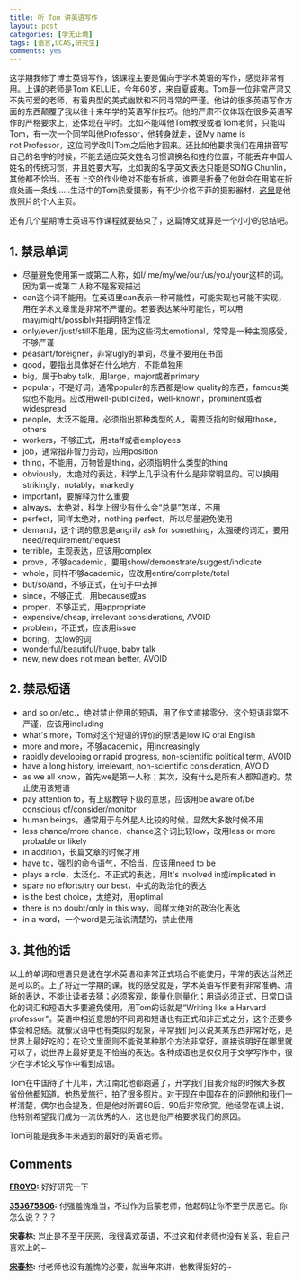 ```yaml
---
title: 听 Tom 讲英语写作
layout: post
categories: [学无止境]
tags: [语言,UCAS,研究生]
comments: yes
---
```


这学期我修了博士英语写作，该课程主要是偏向于学术英语的写作，感觉非常有用。上课的老师是Tom KELLIE，今年60岁，来自夏威夷。Tom是一位非常严肃又不失可爱的老师，有着典型的美式幽默和不同寻常的严谨。他讲的很多英语写作方面的东西颠覆了我以往十来年学的英语写作技巧。他的严肃不仅体现在很多英语写作的严格要求上，还体现在平时。比如不能叫他Tom教授或者Tom老师，只能叫Tom，有一次一个同学叫他Professor，他转身就走，说My name is not Professor，这位同学改叫Tom之后他才回来。还比如他要求我们在用拼音写自己的名字的时候，不能去适应英文姓名习惯调换名和姓的位置，不能丢弃中国人姓名的传统习惯，并且姓要大写，比如我的名字英文表达只能是SONG Chunlin，其他都不恰当。还有上交的作业绝对不能有折痕，谁要是折叠了他就会在用笔在折痕处画一条线……生活中的Tom热爱摄影，有不少价格不菲的摄影器材，[这里](http://tomkellie.zenfolio.com/)是他放照片的个人主页。 

还有几个星期博士英语写作课程就要结束了，这篇博文就算是一个小小的总结吧。 

## 1\. 禁忌单词

  * 尽量避免使用第一或第二人称，如I/ me/my/we/our/us/you/your这样的词。因为第一或第二人称不是客观描述
  * can这个词不能用。在英语里can表示一种可能性，可能实现也可能不实现，用在学术文章里是非常不严谨的。若要表达某种可能性，可以用may/might/possibly并指明特定情况
  * only/even/just/still不能用，因为这些词太emotional，常常是一种主观感受，不够严谨
  * peasant/foreigner，非常ugly的单词，尽量不要用在书面
  * good，要指出具体好在什么地方，不能单独用
  * big，属于baby talk，用large，major或者primary
  * popular，不是好词，通常popular的东西都是low quality的东西，famous类似也不能用。应改用well-publicized，well-known，prominent或者widespread
  * people，太泛不能用。必须指出那种类型的人，需要泛指的时候用those，others
  * workers，不够正式，用staff或者employees
  * job，通常指非智力劳动，应用position
  * thing，不能用，万物皆是thing，必须指明什么类型的thing
  * obviously，太绝对的表达，科学上几乎没有什么是非常明显的。可以换用strikingly，notably，markedly
  * important，要解释为什么重要
  * always，太绝对，科学上很少有什么会“总是”怎样，不用
  * perfect，同样太绝对，nothing perfect，所以尽量避免使用
  * demand，这个词的意思是angrily ask for something，太强硬的词汇，要用need/requirement/request
  * terrible，主观表达，应该用complex
  * prove，不够academic，要用show/demonstrate/suggest/indicate
  * whole，同样不够academic，应改用entire/complete/total
  * but/so/and，不够正式，在句子中去掉
  * since，不够正式，用because或as
  * proper，不够正式，用appropriate
  * expensive/cheap, irrelevant considerations, AVOID
  * problem，不正式，应该用issue
  * boring，太low的词
  * wonderful/beautiful/huge, baby talk
  * new, new does not mean better, AVOID

## 2\. 禁忌短语

  * and so on/etc.，绝对禁止使用的短语，用了作文直接零分。这个短语非常不严谨，应该用including
  * what's more，Tom对这个短语的评价的原话是low IQ oral English
  * more and more，不够academic，用increasingly
  * rapidly developing or rapid progress, non-scientific political term, AVOID
  * have a long history, irrelevant, non-scientific consideration, AVOID
  * as we all know，首先we是第一人称；其次，没有什么是所有人都知道的。禁止使用该短语
  * pay attention to，有上级教导下级的意思，应该用be aware of/be conscious of/consider/monitor
  * human beings，通常用于与外星人比较的时候，显然大多数时候不用
  * less chance/more chance，chance这个词比较low，改用less or more probable or likely
  * in addition，长篇文章的时候才用
  * have to，强烈的命令语气，不恰当，应该用need to be
  * plays a role，太泛化、不正式的表达，用It's involved in或implicated in
  * spare no efforts/try our best，中式的政治化的表达
  * is the best choice，太绝对，用optimal
  * there is no doubt/only in this way，同样太绝对的政治化表达
  * in a word，一个word是无法说清楚的，禁止使用

## 3\. 其他的话

以上的单词和短语只是说在学术英语和非常正式场合不能使用，平常的表达当然还是可以的。上了将近一学期的课，我的感受就是，学术英语写作要有非常准确、清晰的表达，不能让读者去猜；必须客观，能量化则量化；用语必须正式，日常口语化的词汇和短语大多要避免使用，用Tom的话就是“Writing like a Harvard professor"。英语中相近意思的不同词和短语也有正式和非正式之分，这个还要多体会和总结。就像汉语中也有类似的现象，平常我们可以说某某东西非常好吃，是世界上最好吃的；在论文里面则不能说某种那个方法非常好，直接说明好在哪里就可以了，说世界上最好更是不恰当的表达。各种成语也是仅仅用于文学写作中，很少在学术论文写作中看到成语。 

Tom在中国待了十几年，大江南北他都跑遍了，开学我们自我介绍的时候大多数省份他都知道。他热爱旅行，拍了很多照片。对于现在中国存在的问题他和我们一样清楚，偶尔也会提及，但是他对所谓80后、90后非常欣赏。他经常在课上说，他特别希望我们成为一流优秀的人，这也是他严格要求我们的原因。 

Tom可能是我多年来遇到的最好的英语老师。

## Comments

**[FROYO](#105 "2013-12-23 11:54:24"):** 好好研究一下

**[353675806](#109 "2013-12-24 17:52:38"):** 付强羞愧难当，不过作为启蒙老师，他起码让你不至于厌恶它。你怎么说？？？

**[宋春林](#111 "2013-12-24 20:09:25"):** 岂止是不至于厌恶，我很喜欢英语，不过这和付老师也没有关系，我自己喜欢上的~

**[宋春林](#112 "2013-12-24 21:51:17"):** 付老师也没有羞愧的必要，就当年来讲，他教得挺好的~

